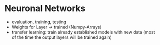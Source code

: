 # Neuronal Networks

- evaluation, training, testing
- Weights for Layer -> trained (Numpy-Arrays)
- transfer learning:
    train already established models with new data (most of the time the output layers will be trained again)
